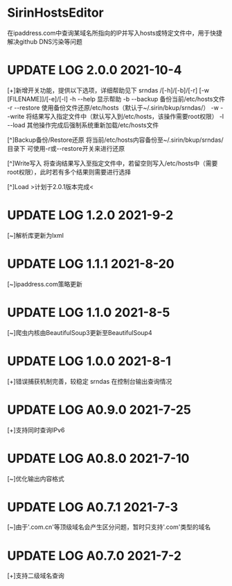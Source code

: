 # SirinHostsEditor
在ipaddress.com中查询某域名所指向的IP并写入hosts或特定文件中，用于快捷解决github DNS污染等问题

# UPDATE LOG 2.0.0  2021-10-4
[+]新增开关功能，提供以下选项，详细帮助见下
srndas <Target Domain Name>/[-h]/[-b]/[-r] [-w [FILENAME]]/[-e]/[-l]
    -h --help       显示帮助
    -b --backup     备份当前/etc/hosts文件
    -r --restore    使用备份文件还原/etc/hosts（默认于~/.sirin/bkup/srndas/）
    -w --write      将结果写入指定文件中（默认写入到/etc/hosts，该操作需要root权限）
    -l --load       其他操作完成后强制系统重新加载/etc/hosts文件

[^]Backup备份/Restore还原
    将当前/etc/hosts内容备份至~/.sirin/bkup/srndas/目录下
    可使用-r或--restore开关来进行还原

[^]Write写入
    将查询结果写入至指定文件中，若留空则写入/etc/hosts中（需要root权限），此时若有多个结果则需要进行选择

[^]Load
    >计划于2.0.1版本完成<

# UPDATE LOG 1.2.0  2021-9-2
[~]解析库更新为lxml

# UPDATE LOG 1.1.1  2021-8-20
[~]ipaddress.com策略更新

# UPDATE LOG 1.1.0  2021-8-5
[~]爬虫内核由BeautifulSoup3更新至BeautifulSoup4

# UPDATE LOG 1.0.0  2021-8-1
[+]错误捕获机制完善，较稳定
srndas <Target Domain Name>
在控制台输出查询情况

# UPDATE LOG A0.9.0  2021-7-25
[+]支持同时查询IPv6

# UPDATE LOG A0.8.0 2021-7-10
[~]优化输出内容格式

# UPDATE LOG A0.7.1 2021-7-3
[~]由于'.com.cn'等顶级域名会产生区分问题，暂时只支持'.com'类型的域名
# UPDATE LOG A0.7.0 2021-7-2
[+]支持二级域名查询

